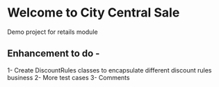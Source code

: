 # Welcome to City Central Sale
Demo project for retails module

## Enhancement to do -

1- Create DiscountRules classes to encapsulate different discount rules business
2- More test cases
3- Comments

